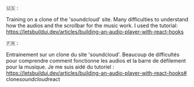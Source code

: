 🇺🇸 : 

Training on a clone of the 'soundcloud' site. Many difficulties to understand how the audios and the scrollbar for the music work. I used the tutorial: https://letsbuildui.dev/articles/building-an-audio-player-with-react-hooks

🇫🇷 : 

Entrainement sur un clone du site 'soundcloud'. Beaucoup de difficultés pour comprendre comment fonctionne les audios et la barre de défilement pour la musique. Je me suis aidé du tutoriel : https://letsbuildui.dev/articles/building-an-audio-player-with-react-hooks#   c l o n e _ s o u n d c l o u d _ r e a c t  
 
